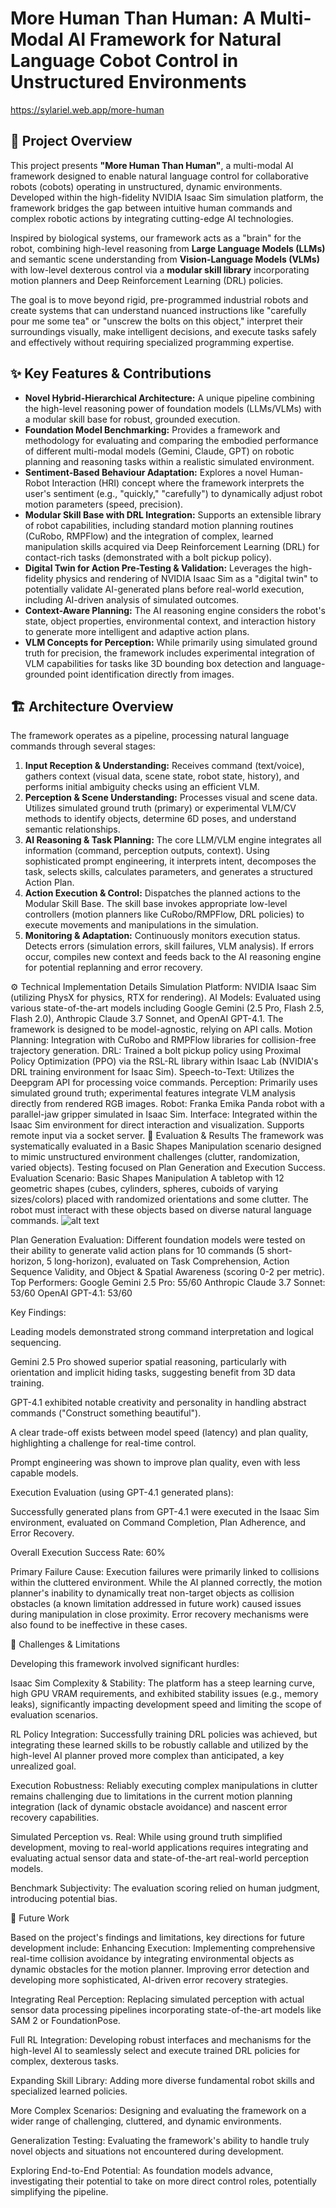 # More Human Than Human: A Multi-Modal AI Framework for Natural Language Cobot Control in Unstructured Environments





https://sylariel.web.app/more-human





## 📄 Project Overview

This project presents **"More Human Than Human"**, a multi-modal AI framework designed to enable natural language control for collaborative robots (cobots) operating in unstructured, dynamic environments. Developed within the high-fidelity NVIDIA Isaac Sim simulation platform, the framework bridges the gap between intuitive human commands and complex robotic actions by integrating cutting-edge AI technologies.

Inspired by biological systems, our framework acts as a "brain" for the robot, combining high-level reasoning from **Large Language Models (LLMs)** and semantic scene understanding from **Vision-Language Models (VLMs)** with low-level dexterous control via a **modular skill library** incorporating motion planners and Deep Reinforcement Learning (DRL) policies.

The goal is to move beyond rigid, pre-programmed industrial robots and create systems that can understand nuanced instructions like "carefully pour me some tea" or "unscrew the bolts on this object," interpret their surroundings visually, make intelligent decisions, and execute tasks safely and effectively without requiring specialized programming expertise.

## ✨ Key Features & Contributions

*   **Novel Hybrid-Hierarchical Architecture:** A unique pipeline combining the high-level reasoning power of foundation models (LLMs/VLMs) with a modular skill base for robust, grounded execution.
*   **Foundation Model Benchmarking:** Provides a framework and methodology for evaluating and comparing the embodied performance of different multi-modal models (Gemini, Claude, GPT) on robotic planning and reasoning tasks within a realistic simulated environment.
*   **Sentiment-Based Behaviour Adaptation:** Explores a novel Human-Robot Interaction (HRI) concept where the framework interprets the user's sentiment (e.g., "quickly," "carefully") to dynamically adjust robot motion parameters (speed, precision).
*   **Modular Skill Base with DRL Integration:** Supports an extensible library of robot capabilities, including standard motion planning routines (CuRobo, RMPFlow) and the integration of complex, learned manipulation skills acquired via Deep Reinforcement Learning (DRL) for contact-rich tasks (demonstrated with a bolt pickup policy).
*   **Digital Twin for Action Pre-Testing & Validation:** Leverages the high-fidelity physics and rendering of NVIDIA Isaac Sim as a "digital twin" to potentially validate AI-generated plans before real-world execution, including AI-driven analysis of simulated outcomes.
*   **Context-Aware Planning:** The AI reasoning engine considers the robot's state, object properties, environmental context, and interaction history to generate more intelligent and adaptive action plans.
*   **VLM Concepts for Perception:** While primarily using simulated ground truth for precision, the framework includes experimental integration of VLM capabilities for tasks like 3D bounding box detection and language-grounded point identification directly from images.

## 🏗️ Architecture Overview

The framework operates as a pipeline, processing natural language commands through several stages:

1.  **Input Reception & Understanding:** Receives command (text/voice), gathers context (visual data, scene state, robot state, history), and performs initial ambiguity checks using an efficient VLM.
2.  **Perception & Scene Understanding:** Processes visual and scene data. Utilizes simulated ground truth (primary) or experimental VLM/CV methods to identify objects, determine 6D poses, and understand semantic relationships.
3.  **AI Reasoning & Task Planning:** The core LLM/VLM engine integrates all information (command, perception outputs, context). Using sophisticated prompt engineering, it interprets intent, decomposes the task, selects skills, calculates parameters, and generates a structured Action Plan.
4.  **Action Execution & Control:** Dispatches the planned actions to the Modular Skill Base. The skill base invokes appropriate low-level controllers (motion planners like CuRobo/RMPFlow, DRL policies) to execute movements and manipulations in the simulation.
5.  **Monitoring & Adaptation:** Continuously monitors execution status. Detects errors (simulation errors, skill failures, VLM analysis). If errors occur, compiles new context and feeds back to the AI reasoning engine for potential replanning and error recovery.

⚙️ Technical Implementation Details
Simulation Platform: NVIDIA Isaac Sim (utilizing PhysX for physics, RTX for rendering).
AI Models: Evaluated using various state-of-the-art models including Google Gemini (2.5 Pro, Flash 2.5, Flash 2.0), Anthropic Claude 3.7 Sonnet, and OpenAI GPT-4.1. The framework is designed to be model-agnostic, relying on API calls.
Motion Planning: Integration with CuRobo and RMPFlow libraries for collision-free trajectory generation.
DRL: Trained a bolt pickup policy using Proximal Policy Optimization (PPO) via the RSL-RL library within Isaac Lab (NVIDIA's DRL training environment for Isaac Sim).
Speech-to-Text: Utilizes the Deepgram API for processing voice commands.
Perception: Primarily uses simulated ground truth; experimental features integrate VLM analysis directly from rendered RGB images.
Robot: Franka Emika Panda robot with a parallel-jaw gripper simulated in Isaac Sim.
Interface: Integrated within the Isaac Sim environment for direct interaction and visualization. Supports remote input via a socket server.
🧪 Evaluation & Results
The framework was systematically evaluated in a Basic Shapes Manipulation scenario designed to mimic unstructured environment challenges (clutter, randomization, varied objects). Testing focused on Plan Generation and Execution Success.
Evaluation Scenario: Basic Shapes Manipulation
A tabletop with 12 geometric shapes (cubes, cylinders, spheres, cuboids of varying sizes/colors) placed with randomized orientations and some clutter. The robot must interact with these objects based on diverse natural language commands.
![alt text](images/scenario_screenshot.png)

Plan Generation Evaluation:
Different foundation models were tested on their ability to generate valid action plans for 10 commands (5 short-horizon, 5 long-horizon), evaluated on Task Comprehension, Action Sequence Validity, and Object & Spatial Awareness (scoring 0-2 per metric).
Top Performers:
Google Gemini 2.5 Pro: 55/60
Anthropic Claude 3.7 Sonnet: 53/60
OpenAI GPT-4.1: 53/60

Key Findings:

Leading models demonstrated strong command interpretation and logical sequencing.

Gemini 2.5 Pro showed superior spatial reasoning, particularly with orientation and implicit hiding tasks, suggesting benefit from 3D data training.

GPT-4.1 exhibited notable creativity and personality in handling abstract commands ("Construct something beautiful").

A clear trade-off exists between model speed (latency) and plan quality, highlighting a challenge for real-time control.

Prompt engineering was shown to improve plan quality, even with less capable models.

Execution Evaluation (using GPT-4.1 generated plans):

Successfully generated plans from GPT-4.1 were executed in the Isaac Sim environment, evaluated on Command Completion, Plan Adherence, and Error Recovery.

Overall Execution Success Rate: 60%

Primary Failure Cause: Execution failures were primarily linked to collisions within the cluttered environment. While the AI planned correctly, the motion planner's inability to dynamically treat non-target objects as collision obstacles (a known limitation addressed in future work) caused issues during manipulation in close proximity. Error recovery mechanisms were also found to be ineffective in these cases.

🚧 Challenges & Limitations

Developing this framework involved significant hurdles:

Isaac Sim Complexity & Stability: The platform has a steep learning curve, high GPU VRAM requirements, and exhibited stability issues (e.g., memory leaks), significantly impacting development speed and limiting the scope of evaluation scenarios.

RL Policy Integration: Successfully training DRL policies was achieved, but integrating these learned skills to be robustly callable and utilized by the high-level AI planner proved more complex than anticipated, a key unrealized goal.

Execution Robustness: Reliably executing complex manipulations in clutter remains challenging due to limitations in the current motion planning integration (lack of dynamic obstacle avoidance) and nascent error recovery capabilities.

Simulated Perception vs. Real: While using ground truth simplified development, moving to real-world applications requires integrating and evaluating actual sensor data and state-of-the-art real-world perception models.

Benchmark Subjectivity: The evaluation scoring relied on human judgment, introducing potential bias.

🌱 Future Work

Based on the project's findings and limitations, key directions for future development include:
Enhancing Execution: Implementing comprehensive real-time collision avoidance by integrating environmental objects as dynamic obstacles for the motion planner. Improving error detection and developing more sophisticated, AI-driven error recovery strategies.

Integrating Real Perception: Replacing simulated perception with actual sensor data processing pipelines incorporating state-of-the-art models like SAM 2 or FoundationPose.

Full RL Integration: Developing robust interfaces and mechanisms for the high-level AI to seamlessly select and execute trained DRL policies for complex, dexterous tasks.

Expanding Skill Library: Adding more diverse fundamental robot skills and specialized learned policies.

More Complex Scenarios: Designing and evaluating the framework on a wider range of challenging, cluttered, and dynamic environments.

Generalization Testing: Evaluating the framework's ability to handle truly novel objects and situations not encountered during development.

Exploring End-to-End Potential: As foundation models advance, investigating their potential to take on more direct control roles, potentially simplifying the pipeline.



